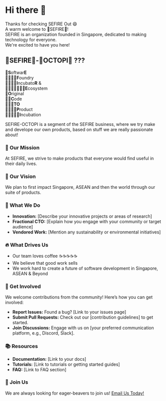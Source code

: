 # Hi there 👋

Thanks for checking SEFIRE Out 😄 <br>
A warm welcome to 💎SEFIRE💎! <br>
SEFIRE is an organization founded in Singapore, dedicated to making technology for everyone. <br>
We're excited to have you here! <br>

## **💎SEFIRE💎**-**🐙OCTOPI🐙** ???
💎**S**oftwar**E** <br>
💎💎💎💎**F**oundry <br>
💎💎💎💎**I**ncubato**R** & <br>
💎💎💎💎💎💎💎**E**cosystem <br>
🐙**O**riginal <br>
🐙🐙**C**ode <br>
🐙🐙🐙**TO** <br>
🐙🐙🐙🐙**P**roduct <br>
🐙🐙🐙🐙🐙**I**ncubation <br>

SEFIRE-OCTOPI is a segment of the SEFIRE business, where we try make and develope our own products, based on stuff we are really passionate about!

### 🚀 Our Mission
At SEFIRE, we strive to make products that everyone would find useful in their daily lives.

### 🔮 Our Vision
We plan to first impact Singapore, ASEAN and then the world through our suite of products.

### 💼 What We Do
- **Innovation:** [Describe your innovative projects or areas of research]
- **Fractional CTO:** [Explain how you engage with your community or target audience]
- **Vendored Work:** [Mention any sustainability or environmental initiatives]

### 🔥 What Drives Us
- Our team loves coffee ☕☕☕☕☕ 
- We believe that good work sells
- We work hard to create a future of software development in Singapore, ASEAN & Beyond

### 🧙 Get Involved
We welcome contributions from the community! Here’s how you can get involved:
- **Report Issues:** Found a bug? [Link to your issues page]
- **Submit Pull Requests:** Check out our [contribution guidelines] to get started.
- **Join Discussions:** Engage with us on [your preferred communication platform, e.g., Discord, Slack].

### 📚 Resources
- **Documentation:** [Link to your docs]
- **Tutorials:** [Link to tutorials or getting started guides]
- **FAQ:** [Link to FAQ section]

### 🧙 Join Us
We are always looking for eager-beavers to join us! [Email Us Today!](mailto:origin@sefire.org)
